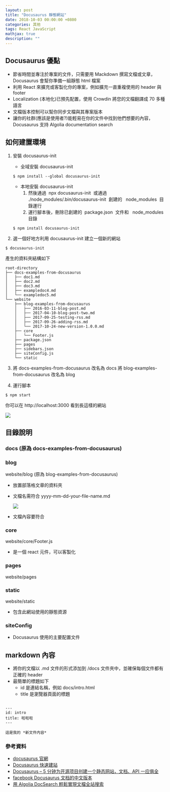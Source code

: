 ```yaml
---
layout: post
title: "Docusaurus 靜態網站"
date: 2018-10-03 00:00:00 +0800
categories: 其他
tags: React JavaScript
mathjax: true
description: ""
---
```


## Docusaurus 優點

- 節省時間並專注於專案的文件，只需要用 Mackdown 撰寫文檔或文章，Docusaurus 會幫你準備一組靜態 html 檔案
- 利用 React 來擴充或客製化你的專案，例如擴充一直重複使用的 header 與 footer
- Localization (本地化)已預先配置，使用 Crowdin 將您的文檔翻譯成 70 多種語言
- 文檔版本控制可以幫你同步文檔與其專案版本
- 讓你的社群(應該是使用者?)能輕易在你的文件中找到他們想要的內容，Docusaurus 支持 Algolia documentation search

## 如何建置環境

1. 安裝 docusaurus-init

   - 全域安裝 docusaurus-init

   ```
   $ npm install --global docusaurus-init
   ```

   - 本地安裝 docusaurus-init
     1. 然後通過  npx docusaurus-init  或通過   ./node_modules/.bin/docusaurus-init  創建的   node_modules  目錄運行
     2. 運行腳本後，刪除已創建的  package.json  文件和   node_modules  目錄

   ```
   $ npm install docusaurus-init
   ```

2. 選一個好地方利用 docusaurus-init 建立一個新的網站

```
$ docusaurus-init
```

產生的資料夾結構如下

```
root-directory
├── docs-examples-from-docusaurus
│   ├── doc1.md
│   ├── doc2.md
│   ├── doc3.md
│   ├── exampledoc4.md
│   └── exampledoc5.md
└── website
    ├── blog-examples-from-docusaurus
    │   ├── 2016-03-11-blog-post.md
    │   ├── 2017-04-10-blog-post-two.md
    │   ├── 2017-09-25-testing-rss.md
    │   ├── 2017-09-26-adding-rss.md
    │   └── 2017-10-24-new-version-1.0.0.md
    ├── core
    │   └── Footer.js
    ├── package.json
    ├── pages
    ├── sidebars.json
    ├── siteConfig.js
    └── static
```

3. 將 docs-examples-from-docusaurus 改名為 docs
   將 blog-examples-from-docusaurus 改名為 blog

4. 運行腳本

```
$ npm start
```

你可以在 http://localhost:3000 看到長這樣的網站

![](https://i.imgur.com/lyBkEC5.png)

## 目錄說明

### docs (原為 docs-examples-from-docusaurus)

### blog

website/blog (原為 blog-examples-from-docusaurus)

- 放置部落格文章的資料夾
- 文檔名需符合 yyyy-mm-dd-your-file-name.md

  ![](https://i.imgur.com/f2C2bFX.png)

- 文檔內容要符合

### core

website/core/Footer.js

- 是一個 react 元件，可以客製化

### pages

website/pages

### static

website/static

- 包含此網站使用的靜態資源

### siteConfig

- Docusaurus 使用的主要配置文件

## markdown 內容

- 將你的文檔以 .md 文件的形式添加到 /docs 文件夾中，並確保每個文件都有正確的 header
- 最簡單的標題如下
  - id 是連結名稱，例如 docs/intro.html
  - title 是瀏覽器頁面的標題

```

---
id: intro
title: 啦啦啦
---

這是我的 *新文件内容*

```

### 參考資料

- [docusaurus 官網](https://docusaurus.io/en/)
- [Docusaurus 快速建站](https://blog.csdn.net/eqera/article/details/79324869)
- [Docusaurus – 5 分钟为开源项目创建一个静态网站，文档、API 一应俱全](https://www.appinn.com/docusaurus/)
- [facebook Docusaurus 文档的中文版本](https://github.com/demopark/docusaurus-docs-Zh_CN)
- [用 Algolia DocSearch 輕鬆實現文檔全站搜索](https://laravel-china.org/articles/12400/using-algolia-docsearch-to-easily-realize-document-total-station-search)

